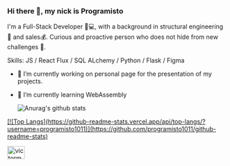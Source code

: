 ### Hi there 👋, my nick is Programisto

I'm a Full-Stack Developer 👨💻, with a background in structural engineering👷 and sales💰. Curious and proactive person who does not hide from new challenges 💪.

Skills: JS / React Flux / SQL ALchemy / Python / Flask / Figma

- 🔭 I’m currently working on personal page for the presentation of my projects. 
- 🌱 I’m currently learning WebAssembly 


  ![Anurag's github stats](https://github-readme-stats.vercel.app/api?username=programisto1011)

<a href="https://github.com/programisto1011/convoychat">
  [![Top Langs](https://github-readme-stats.vercel.app/api/top-langs/?username=programisto1011)](https://github.com/programisto1011/github-readme-stats)
</a>



<a href="https://linkedin.com/in/victormaynou" target="blank"><img align="center" src="https://raw.githubusercontent.com/rahuldkjain/github-profile-readme-generator/master/src/images/icons/Social/linked-in-alt.svg" alt="victormaynou" height="30" width="40" /></a>
</p>





